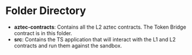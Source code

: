 # Folder Directory

* **aztec-contracts**: Contains all the L2 aztec contracts. The Token Bridge contract is in this folder.
* **src**: Contains the TS application that will interact with the L1 and L2 contracts and run them against the sandbox.

